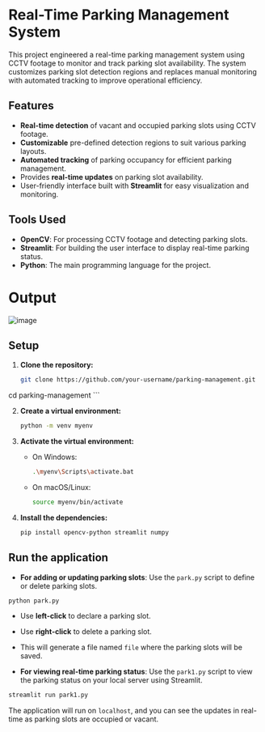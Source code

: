 # Real-Time Parking Management System

This project engineered a real-time parking management system using CCTV footage to monitor and track parking slot availability. The system customizes parking slot detection regions and replaces manual monitoring with automated tracking to improve operational efficiency.

## Features
- **Real-time detection** of vacant and occupied parking slots using CCTV footage.
- **Customizable** pre-defined detection regions to suit various parking layouts.
- **Automated tracking** of parking occupancy for efficient parking management.
- Provides **real-time updates** on parking slot availability.
- User-friendly interface built with **Streamlit** for easy visualization and monitoring.

## Tools Used
- **OpenCV**: For processing CCTV footage and detecting parking slots.
- **Streamlit**: For building the user interface to display real-time parking status.
- **Python**: The main programming language for the project.

# Output
![image](https://github.com/user-attachments/assets/ec5ac608-b12a-46b0-b3b0-e52bef19960b)


## Setup

1. **Clone the repository:**
    ```sh
    git clone https://github.com/your-username/parking-management.git
cd parking-management
    ```

2. **Create a virtual environment:**
    ```sh
    python -m venv myenv
    ```

3. **Activate the virtual environment:**
    - On Windows:
        ```sh
        .\myenv\Scripts\activate.bat
        ```
    - On macOS/Linux:
        ```sh
        source myenv/bin/activate
        ```

4. **Install the dependencies:**
    ```sh
    pip install opencv-python streamlit numpy
    ```

## Run the application

- **For adding or updating parking slots**: Use the `park.py` script to define or delete parking slots.

```bash
python park.py
```
- Use **left-click** to declare a parking slot.

- Use **right-click** to delete a parking slot.

- This will generate a file named `file` where the parking slots will be saved.

- **For viewing real-time parking status**: Use the `park1.py` script to view the parking status on your local server using Streamlit.
```bash
streamlit run park1.py
```
The application will run on `localhost`, and you can see the updates in real-time as parking slots are occupied or vacant.
